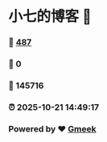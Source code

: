# 小七的博客 :link:  
### :page_facing_up: [487](/tag.html) 
### :speech_balloon: 0 
### :hibiscus: 145716 
### :alarm_clock: 2025-10-21 14:49:17 
### Powered by :heart: [Gmeek](https://github.com/Meekdai/Gmeek)
